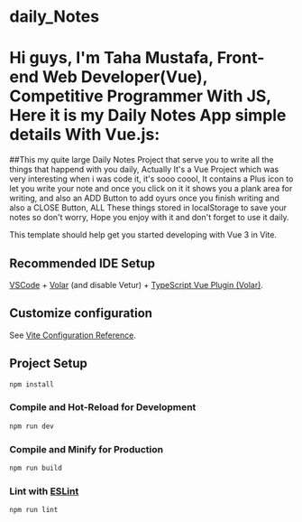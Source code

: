 # daily_Notes
# Hi guys, I'm Taha Mustafa, Front-end Web Developer(Vue), Competitive Programmer With JS, Here it is my Daily Notes App simple details With Vue.js: 
##This my quite large Daily Notes Project that serve you to write all the things that happend with you daily, Actually It's a Vue Project which was very interesting when i was code it, it's sooo coool, It contains a Plus icon to let you write your note and once you click on it it shows you a plank area for writing, and also an ADD Button to add oyurs once you finish writing and also a CLOSE Button, ALL These things stored in localStorage to save your notes so don't worry, Hope you enjoy with it and don't forget to use it daily.    

This template should help get you started developing with Vue 3 in Vite.

## Recommended IDE Setup

[VSCode](https://code.visualstudio.com/) + [Volar](https://marketplace.visualstudio.com/items?itemName=Vue.volar) (and disable Vetur) + [TypeScript Vue Plugin (Volar)](https://marketplace.visualstudio.com/items?itemName=Vue.vscode-typescript-vue-plugin).

## Customize configuration

See [Vite Configuration Reference](https://vitejs.dev/config/).

## Project Setup

```sh
npm install
```

### Compile and Hot-Reload for Development

```sh
npm run dev
```

### Compile and Minify for Production

```sh
npm run build
```

### Lint with [ESLint](https://eslint.org/)

```sh
npm run lint
```
